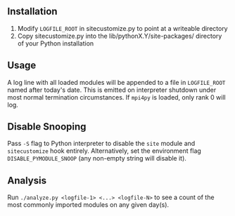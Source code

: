 Installation
---------------

1. Modify `LOGFILE_ROOT` in sitecustomize.py to point at a writeable directory
2. Copy sitecustomize.py into the lib/pythonX.Y/site-packages/ directory of your Python installation

Usage
--------
A log line with all loaded modules will be appended to a file in `LOGFILE_ROOT` named after today's date.
This is emitted on interpreter shutdown under most normal termination circumstances.  If `mpi4py` is 
loaded, only rank 0 will log.

Disable Snooping
----------------
Pass `-S` flag to Python interpreter to disable the `site` module and
`sitecustomize` hook entirely.  Alternatively, set the environment flag
`DISABLE_PYMODULE_SNOOP` (any non-empty string will disable it).

Analysis
---------
Run `./analyze.py <logfile-1> <...> <logfile-N>` to see a count of the most commonly imported modules on any given day(s).
